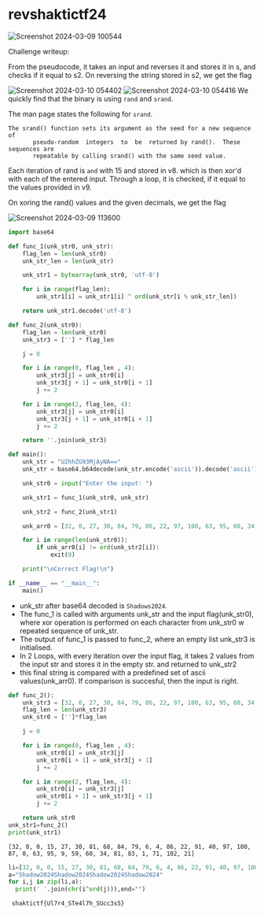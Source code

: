 # revshaktictf24

![Screenshot 2024-03-09 100544](https://github.com/dystp1a/revshaktictf24/assets/143863591/d2285efd-a354-4968-a30d-a74e1c55a15e)

Challenge writeup:

From the pseudocode, it takes an input and reverses it and stores it in s, and checks if it equal to s2.
On reversing the string stored in s2, we get the flag




![Screenshot 2024-03-10 054402](https://github.com/dystp1a/revshaktictf24/assets/143863591/77584c38-878b-4218-9895-6bb51ebad6ed)
![Screenshot 2024-03-10 054416](https://github.com/dystp1a/revshaktictf24/assets/143863591/0b155135-301b-448b-8eb1-825523f864b3)
We quickly find that the binary is using `rand` and `srand`.

The man page states the following for `srand`.

```
The srand() function sets its argument as the seed for a new sequence  of
       pseudo-random  integers  to  be  returned by rand().  These sequences are
       repeatable by calling srand() with the same seed value.
```
Each iteration of rand is `and` with 15 and stored in v8. which is then xor'd with each of the entered input. Through a loop, it is checked, if it equal to the values provided in v9.

On xoring the rand() values and the given decimals, we get the flag 

![Screenshot 2024-03-09 113600](https://github.com/dystp1a/revshaktictf24/assets/143863591/9dd96a80-8014-42b7-a9d5-cd4ff55c56bf)




```python 
import base64

def func_1(unk_str0, unk_str):
    flag_len = len(unk_str0)
    unk_str_len = len(unk_str)

    unk_str1 = bytearray(unk_str0, 'utf-8')

    for i in range(flag_len):
        unk_str1[i] = unk_str1[i] ^ ord(unk_str[i % unk_str_len])

    return unk_str1.decode('utf-8')

def func_2(unk_str0):
    flag_len = len(unk_str0)
    unk_str3 = [''] * flag_len

    j = 0

    for i in range(0, flag_len , 4):
        unk_str3[j] = unk_str0[i]
        unk_str3[j + 1] = unk_str0[i + 1]
        j += 2

    for i in range(2, flag_len, 4):
        unk_str3[j] = unk_str0[i]
        unk_str3[j + 1] = unk_str0[i + 1]
        j += 2

    return ''.join(unk_str3)

def main():
    unk_str = "U2hhZG93MjAyNA=="
    unk_str = base64.b64decode(unk_str.encode('ascii')).decode('ascii')

    unk_str0 = input("Enter the input: ")

    unk_str1 = func_1(unk_str0, unk_str)

    unk_str2 = func_2(unk_str1)

    unk_arr0 = [32, 0, 27, 30, 84, 79, 86, 22, 97, 100, 63, 95, 60, 34, 1, 71, 0, 15, 81, 68, 6, 4, 91, 40, 87, 0, 9, 59, 81, 83, 102, 21]

    for i in range(len(unk_str0)):
        if unk_arr0[i] != ord(unk_str2[i]):
            exit(0)

    print("\nCorrect Flag!\n")

if __name__ == "__main__":
    main()
```

* unk_str after base64 decoded is `Shadows2024`. 
* The func_1 is called with arguments unk_str and the input flag(unk_str0), where xor operation is performed on each character from unk_str0 w repeated sequence of unk_str.
* The output of func_1 is passed to func_2, where an empty list unk_str3 is initialised. 
* In 2 Loops, with every iteration over the input flag, it takes 2 values from the input str and stores it in the empty str. and returned to unk_str2
* this final string is compared with a predefined set of ascii values(unk_arr0). If comparison is succesful, then the input is right.

``` python 
def func_2():
    unk_str3 = [32, 0, 27, 30, 84, 79, 86, 22, 97, 100, 63, 95, 60, 34, 1, 71, 0, 15, 81, 68, 6, 4, 91, 40, 87, 0, 9, 59, 81, 83, 102, 21]
    flag_len = len(unk_str3)
    unk_str0 = ['']*flag_len

    j = 0

    for i in range(0, flag_len , 4):
        unk_str0[i] = unk_str3[j]
        unk_str0[i + 1] = unk_str3[j + 1]
        j += 2

    for i in range(2, flag_len, 4):
        unk_str0[i] = unk_str3[j]
        unk_str0[i + 1] = unk_str3[j + 1]
        j += 2

    return unk_str0
unk_str1=func_2()
print(unk_str1)
```
```[32, 0, 0, 15, 27, 30, 81, 68, 84, 79, 6, 4, 86, 22, 91, 40, 97, 100, 87, 0, 63, 95, 9, 59, 60, 34, 81, 83, 1, 71, 102, 21]```

```python
li=[32, 0, 0, 15, 27, 30, 81, 68, 84, 79, 6, 4, 86, 22, 91, 40, 97, 100, 87, 0, 63, 95, 9, 59, 60, 34, 81, 83, 1, 71, 102, 21]
a="Shadow2024Shadow2024Shadow2024Shadow2024"
for i,j in zip(li,a):
  print(' '.join(chr(i^ord(j))),end="")
```
``` shaktictf{Ul7r4_STe4l7h_SUcc3s5}```
